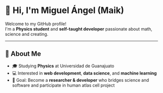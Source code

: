 # 👋 Hi, I'm Miguel Ángel (Maik)

Welcome to my GitHub profile!  
I'm a **Physics student** and **self-taught developer** passionate about math, science and creating.

---

## 🚀 About Me
- 🎓 Studying **Physics** at Universidad de Guanajuato  
- 💻 Interested in **web development**, **data science**, and **machine learning**  
- 🎯 Goal: Become a **researcher & developer** who bridges science and software and participate in human atlas cell project
